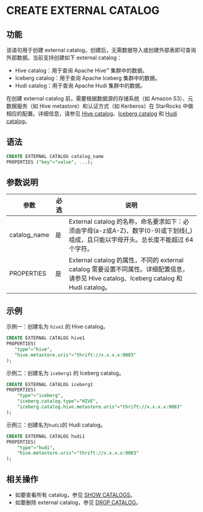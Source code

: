 # CREATE EXTERNAL CATALOG

## 功能

该语句用于创建 external catalog。创建后，无需数据导入或创建外部表即可查询外部数据。当前支持创建如下 external catalog：

- Hive catalog：用于查询 Apache Hive™ 集群中的数据。
- Iceberg catalog：用于查询 Apache Iceberg 集群中的数据。
- Hudi catalog：用于查询 Apache Hudi 集群中的数据。

在创建 external catalog 前，需要根据数据源的存储系统（如 Amazon S3）、元数据服务（如 Hive metastore）和认证方式（如 Kerberos）在 StarRocks 中做相应的配置。详细信息，请参见 [Hive catalog](/data_source/catalog/hive_catalog.md#前提条件)、[Iceberg catalog](/data_source/catalog/iceberg_catalog.md#前提条件) 和 [Hudi catalog](/data_source/catalog/hudi_catalog.md#前提条件)。

## 语法

```SQL
CREATE EXTERNAL CATALOG catalog_name 
PROPERTIES ("key"="value", ...);
```

## 参数说明

| 参数         | 必选 | 说明                                                         |
| ------------ | ---- | ------------------------------------------------------------ |
| catalog_name | 是   | External catalog 的名称，命名要求如下：必须由字母(a-z或A-Z)、数字(0-9)或下划线(_)组成，且只能以字母开头。总长度不能超过 64 个字符。 |
| PROPERTIES   | 是   | External catalog 的属性，不同的 external catalog 需要设置不同属性。详细配置信息，请参见 Hive catalog、Iceberg catalog 和 Hudi catalog。 |

## 示例

示例一：创建名为 `hive1` 的 Hive catalog。

```SQL
CREATE EXTERNAL CATALOG hive1
PROPERTIES(
   "type"="hive", 
   "hive.metastore.uris"="thrift://x.x.x.x:9083"
);
```

示例二：创建名为 `iceberg1` 的 Iceberg catalog。

```SQL
CREATE EXTERNAL CATALOG iceberg1
PROPERTIES(
    "type"="iceberg",
    "iceberg.catalog.type"="HIVE",
    "iceberg.catalog.hive.metastore.uris"="thrift://x.x.x.x:9083"
);
```

示例三：创建名为`hudi1`的 Hudi catalog。

```SQL
CREATE EXTERNAL CATALOG hudi1
PROPERTIES(
    "type"="hudi",
    "hive.metastore.uris"="thrift://x.x.x.x:9083"
);
```

## 相关操作

- 如要查看所有 catalog，参见 [SHOW CATALOGS](/sql-reference/sql-statements/data-manipulation/SHOW%20CATALOGS.md)。
- 如要删除 external catalog，参见 [DROP CATALOG](/sql-reference/sql-statements/data-definition/DROP%20CATALOG.md)。
